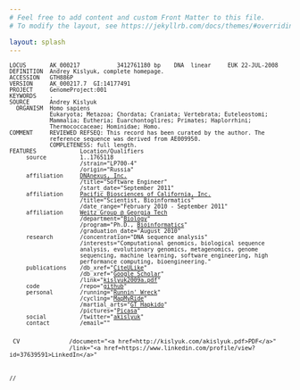 ```yaml
---
# Feel free to add content and custom Front Matter to this file.
# To modify the layout, see https://jekyllrb.com/docs/themes/#overriding-theme-defaults

layout: splash
---
```


<pre style="font-size: small">LOCUS       AK_000217           3412761180 bp    DNA  linear     EUK 22-JUL-2008
DEFINITION  Andrey Kislyuk, complete homepage.
ACCESSION   GTH886P
VERSION     AK_000217.7  GI:14177491
PROJECT     GenomeProject:001
KEYWORDS    .
SOURCE      Andrey Kislyuk
  ORGANISM  Homo sapiens
            Eukaryota; Metazoa; Chordata; Craniata; Vertebrata; Euteleostomi;
            Mammalia; Eutheria; Euarchontoglires; Primates; Haplorrhini;
            Thermococcaceae; Hominidae; Homo.
COMMENT     REVIEWED REFSEQ: This record has been curated by the author. The
            reference sequence was derived from AE009950.
            COMPLETENESS: full length.
FEATURES             Location/Qualifiers
     source          1..1765118
                     /strain="LP700-4"
                     /origin="Russia"
     affiliation     <a href="http://dnanexus.com/">DNAnexus, Inc.</a>
                     /title="Software Engineer"
                     /start_date="September 2011"
     affiliation     <a href="http://pacificbiosciences.com/">Pacific Biosciences of California, Inc.</a>
                     /title="Scientist, Bioinformatics"
                     /date_range="February 2010 - September 2011"
     affiliation     <a href="http://ecotheory.biology.gatech.edu/">Weitz Group @ Georgia Tech</a>
                     /department="<a href="http://www.biology.gatech.edu/">Biology</a>"
                     /program="Ph.D., <a href="http://www.biology.gatech.edu/graduate-programs/bioinformatics/">Bioinformatics</a>"
                     /graduation_date="August 2010"
     research        /concentration="DNA sequence analysis"
                     /interests="Computational genomics, biological sequence
                     analysis, evolutionary genomics, metagenomics, genome
                     sequencing, machine learning, software engineering, high
                     performance computing, bioengineering."
     publications    /db_xref="<a href="http://www.citeulike.org/author/Kislyuk:A">CiteULike</a>"
                     /db_xref="<a href="https://scholar.google.com/citations?user=7deTos4AAAAJ">Google Scholar</a>"
                     /link="<a href="http://topaz.gatech.edu/~kislyuk/kislyuk2009a.pdf">kislyuk2009a.pdf</a>"
     code            <!--/projects="Gentoo Linux scientific computing"
                     /tracker="<a href="/web/20140402063352/http://cia.vc/stats/author/weaver">cia</a>"
                     -->/repo="<a href=https://github.com/kislyuk>github</a>"<!--
     teaching-->
     personal        /running="<a href="http://cyberbuzz.gatech.edu/RunninWreck/">Runnin' Wreck</a>"
                     /cycling="<a href="http://www.mapmyride.com/ride/united-states/ga/atlanta/439859370">MapMyRide</a>"
                     /martial_arts="<a href="http://gthapkido.org/">GT Hapkido</a>"
                     /pictures="<a href="http://picasaweb.google.com/ak2178">Picasa</a>"
     social          /twitter="<a href="https://twitter.com/akislyuk">akislyuk</a>"
     contact         /email="<script type="text/javascript">Rot13.write("<n uers=znvygb:xvfylhx@tngrpu.rqh>xvfylhx@tngrpu.rqh</n>");</script>"
     CV              /document="<a href=http://kislyuk.com/akislyuk.pdf>PDF</a>"
                     /link="<a href=https://www.linkedin.com/profile/view?id=37639591>LinkedIn</a>"
//

</pre>
